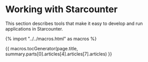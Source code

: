 # Working with Starcounter

This section describes tools that make it easy to develop and run applications in Starcounter.

{% import "../../macros.html" as macros %}

{{ macros.tocGenerator(page.title, summary.parts[0].articles[4].articles[7].articles) }}
